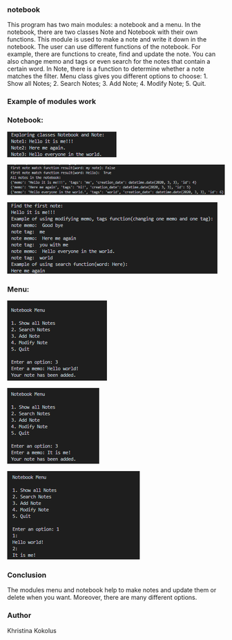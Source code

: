 ### notebook


This program has two main modules: a notebook and a menu. In the notebook, there are two classes Note and 
Notebook with their own functions. This module is used to make a note and write it down in the notebook. 
The user can use different functions of the notebook. For example, there are functions to create, find and 
update the note. You can also change memo and tags or even search for the notes that contain a certain word. 
In Note, there is a function to determine whether a note matches the filter. Menu class gives you different 
options to choose: 1. Show all Notes; 2. Search Notes; 3. Add Note; 4. Modify Note; 5. Quit.


### Example of modules work

### Notebook: 


![](notebook2.png)

![](notebook3.png)

![](notebook1.png)

### Menu:

![](menu1.png)

![](menu2.png)

![](menu3.png)


### Conclusion
The modules menu and notebook help to make notes and update them or delete when you want. Moreover, there are many different options.


### Author

Khristina Kokolus
